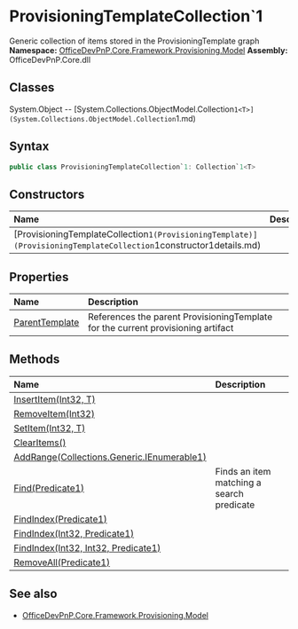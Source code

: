 # ProvisioningTemplateCollection`1
Generic collection of items stored in the ProvisioningTemplate graph
**Namespace:** [OfficeDevPnP.Core.Framework.Provisioning.Model](OfficeDevPnP.Core.Framework.Provisioning.Model.md)
**Assembly:** OfficeDevPnP.Core.dll
## Classes
System.Object
-- [System.Collections.ObjectModel.Collection`1<T>](System.Collections.ObjectModel.Collection`1<T>.md)
## Syntax
```C#
public class ProvisioningTemplateCollection`1: Collection`1<T>
```
## Constructors
|**Name**|**Description**|
|:-----|:-----|
| [ProvisioningTemplateCollection`1(ProvisioningTemplate)](ProvisioningTemplateCollection`1constructor1details.md) | 
## Properties
|**Name**|**Description**|
|:-----|:-----|
| [ParentTemplate](ProvisioningTemplateCollection`1.ParentTemplate.md) | References the parent ProvisioningTemplate for the current provisioning artifact
## Methods
|**Name**|**Description**|
|:-----|:-----|
| [InsertItem(Int32, T)](ProvisioningTemplateCollection`1InsertItemInt32T.md) | 
| [RemoveItem(Int32)](ProvisioningTemplateCollection`1RemoveItemInt32.md) | 
| [SetItem(Int32, T)](ProvisioningTemplateCollection`1SetItemInt32T.md) | 
| [ClearItems()](ProvisioningTemplateCollection`1ClearItems.md) | 
| [AddRange(Collections.Generic.IEnumerable1<T>)](ProvisioningTemplateCollection`1AddRangeCollections.Generic.IEnumerable1<T>.md) | 
| [Find(Predicate1<T>)](ProvisioningTemplateCollection`1FindPredicate1<T>.md) | Finds an item matching a search predicate
| [FindIndex(Predicate1<T>)](ProvisioningTemplateCollection`1FindIndexPredicate1<T>.md) | 
| [FindIndex(Int32, Predicate1<T>)](ProvisioningTemplateCollection`1FindIndexInt32Predicate1<T>.md) | 
| [FindIndex(Int32, Int32, Predicate1<T>)](ProvisioningTemplateCollection`1FindIndexInt32Int32Predicate1<T>.md) | 
| [RemoveAll(Predicate1<T>)](ProvisioningTemplateCollection`1RemoveAllPredicate1<T>.md) | 
## See also
- [OfficeDevPnP.Core.Framework.Provisioning.Model](OfficeDevPnP.Core.Framework.Provisioning.Model.md)
